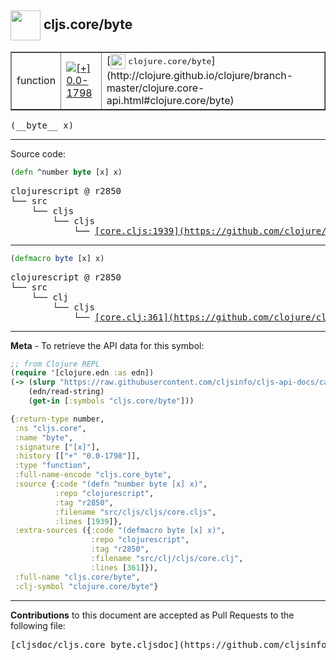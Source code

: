 ## <img width="48px" valign="middle" src="http://i.imgur.com/Hi20huC.png"> cljs.core/byte

 <table border="1">
<tr>

<td>function</td>
<td><a href="https://github.com/cljsinfo/cljs-api-docs/tree/0.0-1798"><img valign="middle" alt="[+] 0.0-1798" src="https://img.shields.io/badge/+-0.0--1798-lightgrey.svg"></a> </td>
<td>
[<img height="24px" valign="middle" src="http://i.imgur.com/1GjPKvB.png"> <samp>clojure.core/byte</samp>](http://clojure.github.io/clojure/branch-master/clojure.core-api.html#clojure.core/byte)
</td>
</tr>
</table>

 <samp>
(__byte__ x)<br>
</samp>

---





Source code:

```clj
(defn ^number byte [x] x)
```

 <pre>
clojurescript @ r2850
└── src
    └── cljs
        └── cljs
            └── <ins>[core.cljs:1939](https://github.com/clojure/clojurescript/blob/r2850/src/cljs/cljs/core.cljs#L1939)</ins>
</pre>


---

```clj
(defmacro byte [x] x)
```

 <pre>
clojurescript @ r2850
└── src
    └── clj
        └── cljs
            └── <ins>[core.clj:361](https://github.com/clojure/clojurescript/blob/r2850/src/clj/cljs/core.clj#L361)</ins>
</pre>

---

__Meta__ - To retrieve the API data for this symbol:

```clj
;; from Clojure REPL
(require '[clojure.edn :as edn])
(-> (slurp "https://raw.githubusercontent.com/cljsinfo/cljs-api-docs/catalog/cljs-api.edn")
    (edn/read-string)
    (get-in [:symbols "cljs.core/byte"]))
```

```clj
{:return-type number,
 :ns "cljs.core",
 :name "byte",
 :signature ["[x]"],
 :history [["+" "0.0-1798"]],
 :type "function",
 :full-name-encode "cljs.core_byte",
 :source {:code "(defn ^number byte [x] x)",
          :repo "clojurescript",
          :tag "r2850",
          :filename "src/cljs/cljs/core.cljs",
          :lines [1939]},
 :extra-sources ({:code "(defmacro byte [x] x)",
                  :repo "clojurescript",
                  :tag "r2850",
                  :filename "src/clj/cljs/core.clj",
                  :lines [361]}),
 :full-name "cljs.core/byte",
 :clj-symbol "clojure.core/byte"}

```

---

__Contributions__ to this document are accepted as Pull Requests to the following file:

 <pre>
[cljsdoc/cljs.core_byte.cljsdoc](https://github.com/cljsinfo/cljs-api-docs/blob/master/cljsdoc/cljs.core_byte.cljsdoc)
</pre>

